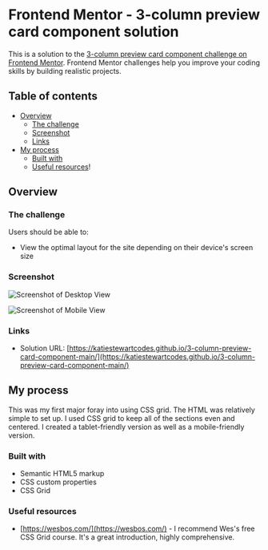 # Frontend Mentor - 3-column preview card component solution

This is a solution to the [3-column preview card component challenge on Frontend Mentor](https://www.frontendmentor.io/challenges/3column-preview-card-component-pH92eAR2-). Frontend Mentor challenges help you improve your coding skills by building realistic projects. 

## Table of contents

- [Overview](#overview)
  - [The challenge](#the-challenge)
  - [Screenshot](#screenshot)
  - [Links](#links)
- [My process](#my-process)
  - [Built with](#built-with)
  - [Useful resources](#useful-resources)!

## Overview

### The challenge

Users should be able to:

- View the optimal layout for the site depending on their device's screen size

### Screenshot

![Screenshot of Desktop View](https://user-images.githubusercontent.com/97202985/155888084-82b47afa-9e4b-44fa-8bf1-20e1dfcaa757.png)

![Screenshot of Mobile View](https://user-images.githubusercontent.com/97202985/155888108-679673c0-3f27-4d3c-ab20-26ce24605b25.png)

### Links

- Solution URL: [https://katiestewartcodes.github.io/3-column-preview-card-component-main/](https://katiestewartcodes.github.io/3-column-preview-card-component-main/)

## My process

This was my first major foray into using CSS grid. The HTML was relatively simple to set up. I used CSS grid to keep all of the sections even and centered. I created a tablet-friendly version as well as a mobile-friendly version.

### Built with

- Semantic HTML5 markup
- CSS custom properties
- CSS Grid

### Useful resources

- [https://wesbos.com/](https://wesbos.com/) - I recommend Wes's free CSS Grid course. It's a great introduction, highly comprehensive.


